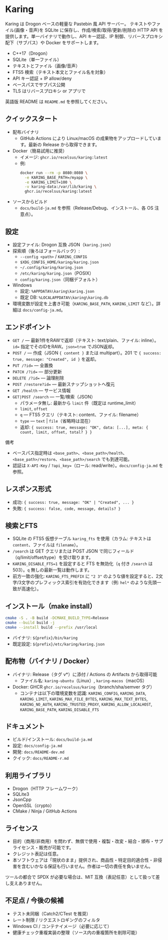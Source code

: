 Karing
=============

Karing は Drogon ベースの軽量な Pastebin 風 API サーバー。
テキストやファイル(画像・音声)を SQLite に保存し、作成/検索/取得/更新/削除の HTTP API を提供します。単一バイナリで動作し、API キー認証、IP 制御、リバースプロキシ配下（サブパス）や Docker をサポートします。

- C++17（Drogon）
- SQLite（単一ファイル）
- テキストとファイル（画像/音声）
- FTS5 検索（テキスト本文とファイル名を対象）
- API キー認証 + IP allow/deny
- ベースパスでサブパス公開
- TLS はリバースプロキシ or アプリで

英語版 README は `README.md` を参照してください。

クイックスタート
-----------------

- 配布バイナリ
  - GitHub Actions により Linux/macOS の成果物をアップロードしています。最新の Release から取得できます。
- Docker（簡易試用に推奨）
  - イメージ: `ghcr.io/recelsus/karing:latest`
  - 例:
    ```bash
    docker run --rm -p 8080:8080 \
      -e KARING_BASE_PATH=/myapp \
      -e KARING_LIMIT=100 \
      -v karing-data:/var/lib/karing \
      ghcr.io/recelsus/karing:latest
    ```
- ソースからビルド
  - `docs/build-ja.md` を参照（Release/Debug、インストール、各 OS 注意点）。

設定
----

- 設定ファイル: Drogon 互換 JSON（`karing.json`）
- 探索順（後ろはフォールバック）:
  - `--config <path>` / `KARING_CONFIG`
  - `$XDG_CONFIG_HOME/karing/karing.json`
  - `~/.config/karing/karing.json`
  - `/etc/karing/karing.json`（POSIX）
  - `config/karing.json`（同梱デフォルト）
- Windows
  - 設定: `%APPDATA%\karing\karing.json`
  - 既定 DB: `%LOCALAPPDATA%\karing\karing.db`
- 環境変数が設定を上書き可能（`KARING_BASE_PATH`, `KARING_LIMIT` など）。詳細は `docs/config-ja.md`。

エンドポイント
--------------

- `GET /` — 最新1件をRAWで返却（テキスト: text/plain、ファイル: inline）。`id=` 指定でそのIDをRAW。`json=true` でJSON返却。
- `POST /` — 作成（JSON `{ content }` または multipart）。201 で `{ success: true, message: "Created", id }` を返却。
- `PUT /?id=` — 全置換
- `PATCH /?id=` — 部分更新
- `DELETE /?id=` — 論理削除
- `POST /restore?id=` — 最新スナップショットへ復元
- `GET /health` — サービス情報
- `GET|POST /search` — 一覧/検索（JSON）
  - パラメータ無し: 最新から `limit` 件（既定は runtime_limit）
  - `limit`, `offset`
  - `q` — FTS5 クエリ（テキスト: content、ファイル: filename）
  - `type` — `text` | `file`（省略時は混在）
  - 返却: `{ success: true, message: "OK", data: [...], meta: { count, limit, offset, total? } }`

備考
- ベースパス指定時は `<base_path>`、`<base_path>/health`、`<base_path>/restore`、`<base_path>/search` でも到達可能。
- 認証は `X-API-Key` / `?api_key=`（ロール: read/write）。`docs/config-ja.md` を参照。

レスポンス形式
--------------

- 成功: `{ success: true, message: "OK" | "Created", ... }`
- 失敗: `{ success: false, code, message, details? }`

検索とFTS
--------

- SQLite の FTS5 仮想テーブル `karing_fts` を使用（カラム: テキストは `content`、ファイルは `filename`）。
- `/search` は GET クエリまたは POST JSON で同じフィールド（q/limit/offset/type）を受け取ります。
- `KARING_DISABLE_FTS=1` を設定すると FTS を無効化（`q` 付き `/search` は 503）。`q` 無しの最新一覧は動作します。
- 前方一致の強化: `KARING_FTS_PREFIX` に `"2 3"` のような値を設定すると、2文字/3文字のプレフィックス索引を有効化できます（例: `hel*` のような先頭一致が高速化）。

インストール（make install）
----------------------------

```bash
cmake -S . -B build -DCMAKE_BUILD_TYPE=Release
cmake --build build -j
cmake --install build --prefix /usr/local
```
- バイナリ: `${prefix}/bin/karing`
- 既定設定: `${prefix}/etc/karing/karing.json`

配布物（バイナリ / Docker）
---------------------------

- バイナリ: Release（タグ v*）に添付 / Actions の Artifacts から取得可能
  - ファイル名: `karing-ubuntu`（Linux）, `karing-macos`（macOS）
- Docker: GHCR `ghcr.io/recelsus/karing`（branch/sha/semver タグ）
  - コンテナは以下の環境変数を認識: `KARING_CONFIG`, `KARING_DATA`, `KARING_LIMIT`, `KARING_MAX_FILE_BYTES`, `KARING_MAX_TEXT_BYTES`, `KARING_NO_AUTH`, `KARING_TRUSTED_PROXY`, `KARING_ALLOW_LOCALHOST`, `KARING_BASE_PATH`, `KARING_DISABLE_FTS`

ドキュメント
------------

- ビルド/インストール: `docs/build-ja.md`
- 設定: `docs/config-ja.md`
- 開発: `docs/README-dev.md`
- クイック: `docs/README-r.md`

利用ライブラリ
--------------

- Drogon（HTTP フレームワーク）
- SQLite3
- JsonCpp
- OpenSSL（crypto）
- CMake / Ninja / GitHub Actions

ライセンス
----------

- 目的（商用/非商用）を問わず、無償で使用・複製・改変・結合・頒布・サブライセンス・販売が可能です。
- クレジット表記は任意。
- 本ソフトウェアは「現状のまま」提供され、商品性・特定目的適合性・非侵害を含むいかなる保証も行いません。作者は一切の責任を負いません。

ツールの都合で SPDX が必要な場合は、MIT 互換（表記任意）として扱って差し支えありません。

不足点 / 今後の候補
--------------------

- テスト未同梱（Catch2/CTest を推奨）
- レート制限 / リクエストロギングのフィルタ
- Windows CI / コンテナイメージ（必要に応じて）
- 健康チェック重複実装の整理（ソース内の重複箇所を削除可能）
